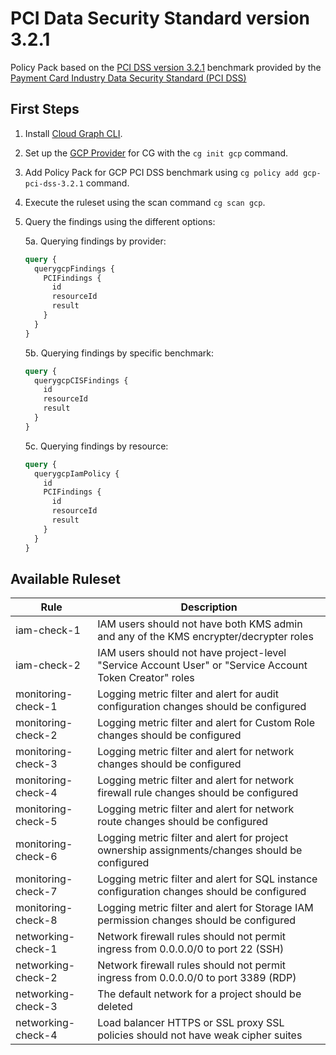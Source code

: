 # PCI Data Security Standard version 3.2.1

Policy Pack based on the [PCI DSS version 3.2.1](https://www.pcisecuritystandards.org/documents/PCI_DSS-QRG-v3_2_1.pdf) benchmark provided by the [Payment Card Industry Data Security Standard (PCI DSS)](https://www.pcisecuritystandards.org/)

## First Steps

1. Install [Cloud Graph CLI](https://docs.cloudgraph.dev/quick-start).
2. Set up the [GCP Provider](https://www.npmjs.com/package/@cloudgraph/cg-provider-gcp) for CG with the `cg init gcp` command.
3. Add Policy Pack for GCP PCI DSS benchmark using `cg policy add gcp-pci-dss-3.2.1` command.
4. Execute the ruleset using the scan command `cg scan gcp`.
5. Query the findings using the different options:

   5a. Querying findings by provider:

   ```graphql
   query {
     querygcpFindings {
       PCIFindings {
         id
         resourceId
         result
       }
     }
   }
   ```

   5b. Querying findings by specific benchmark:

   ```graphql
   query {
     querygcpCISFindings {
       id
       resourceId
       result
     }
   }
   ```

   5c. Querying findings by resource:

   ```graphql
   query {
     querygcpIamPolicy {
       id
       PCIFindings {
         id
         resourceId
         result
       }
     }
   }
   ```

## Available Ruleset

| Rule               | Description                                                                                                                   |
| ------------------ | ----------------------------------------------------------------------------------------------------------------------------- |
| iam-check-1        | IAM users should not have both KMS admin and any of the KMS encrypter/decrypter roles                                         |
| iam-check-2        | IAM users should not have project-level "Service Account User" or "Service Account Token Creator" roles                       |
| monitoring-check-1 | Logging metric filter and alert for audit configuration changes should be configured                                          |
| monitoring-check-2 | Logging metric filter and alert for Custom Role changes should be configured                                                  |
| monitoring-check-3 | Logging metric filter and alert for network changes should be configured                                                      |
| monitoring-check-4 | Logging metric filter and alert for network firewall rule changes should be configured                                        |
| monitoring-check-5 | Logging metric filter and alert for network route changes should be configured                                                |
| monitoring-check-6 | Logging metric filter and alert for project ownership assignments/changes should be configured                                |
| monitoring-check-7 | Logging metric filter and alert for SQL instance configuration changes should be configured                                   |
| monitoring-check-8 | Logging metric filter and alert for Storage IAM permission changes should be configured                                       |
| networking-check-1 | Network firewall rules should not permit ingress from 0.0.0.0/0 to port 22 (SSH)                                              |
| networking-check-2 | Network firewall rules should not permit ingress from 0.0.0.0/0 to port 3389 (RDP)                                            |
| networking-check-3 | The default network for a project should be deleted                                                                           |
| networking-check-4 | Load balancer HTTPS or SSL proxy SSL policies should not have weak cipher suites                                              |